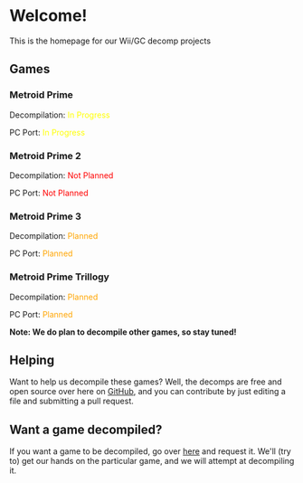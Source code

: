 # Welcome!
This is the homepage for our Wii/GC decomp projects

## Games

### Metroid Prime
Decompilation: <span style="color:yellow;">In Progress</span>

PC Port: <span style="color:yellow;">In Progress</span>

### Metroid Prime 2
Decompilation: <span style="color:red;">Not Planned</span>

PC Port: <span style="color:red;">Not Planned</span>

### Metroid Prime 3
Decompilation: <span style="color:orange;">Planned</span>

PC Port: <span style="color:orange;">Planned</span>

### Metroid Prime Trillogy
Decompilation: <span style="color:orange;">Planned</span>

PC Port: <span style="color:orange;">Planned</span>

**Note: We do plan to decompile other games, so stay tuned!**

## Helping
Want to help us decompile these games? Well, the decomps are free and open source over here on [GitHub](https://www.github.com/WiiDecomp), and you can contribute by just editing a file and submitting a pull request.

## Want a game decompiled?
If you want a game to be decompiled, go over [here](https://www.github.com/WiiDecomp/WiiDecomp.github.io/discussions) and request it. We'll (try to) get our hands on the particular game, and we will attempt at decompiling it.
